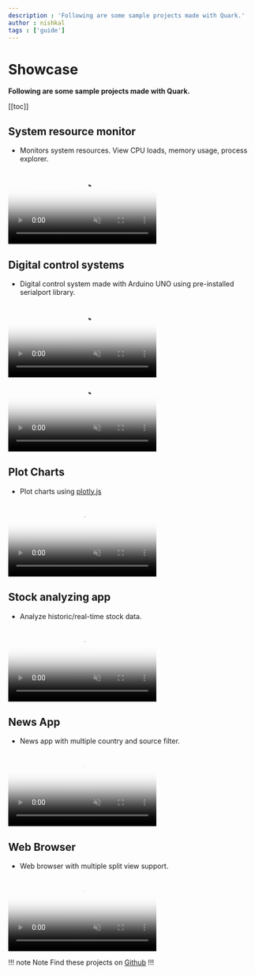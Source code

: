 ```yaml
---
description : 'Following are some sample projects made with Quark.'
author : nishkal
tags : ['guide']
---
```


# Showcase

__Following are some sample projects made with Quark.__

[[toc]]

## System resource monitor
* Monitors system resources. View CPU loads, memory usage, process explorer.

<video muted autoplay loop style="max-width:100%; height:auto" name="media" poster="~@public/c-assets/guide/showcase/system-monitor.png">
  <source src="~@public/c-assets/guide/showcase/system-monitor.mp4" type="video/mp4">
  Your browser does not support the video tag.
</video> 

## Digital control systems
* Digital control system made with Arduino UNO using pre-installed serialport library.

<video muted autoplay loop style="max-width:100%; height:auto" name="media" poster="~@public/c-assets/guide/showcase/control-system-1.png">
  <source src="~@public/c-assets/guide/showcase/control-system-1.mp4" type="video/mp4">
  Your browser does not support the video tag.
</video> 

<video muted autoplay loop style="max-width:100%; height:auto" name="media" poster="~@public/c-assets/guide/showcase/control-system-2.png">
  <source src="~@public/c-assets/guide/showcase/control-system-2.mp4" type="video/mp4">
  Your browser does not support the video tag.
</video> 

## Plot Charts
* Plot charts using [plotly.js](https://plot.ly/javascript/)

<video muted autoplay loop style="max-width:100%; height:auto" name="media" poster="~@public/c-assets/guide/showcase/scientific-charts.png">
  <source src="~@public/c-assets/guide/showcase/scientific-charts.mp4" type="video/mp4">
  Your browser does not support the video tag.
</video> 

## Stock analyzing app
* Analyze historic/real-time stock data.

<video muted autoplay loop style="max-width:100%; height:auto" name="media" poster="~@public/c-assets/guide/showcase/stock.png">
  <source src="~@public/c-assets/guide/showcase/stock.mp4" type="video/mp4">
  Your browser does not support the video tag.
</video> 

## News App
* News app with multiple country and source filter.

<video muted autoplay loop style="max-width:100%; height:auto" name="media" poster="~@public/c-assets/guide/showcase/news-app.png">
  <source src="~@public/c-assets/guide/showcase/news-app.mp4" type="video/mp4">
  Your browser does not support the video tag.
</video> 

## Web Browser
* Web browser with multiple split view support.

<video muted autoplay loop style="max-width:100%; height:auto" name="media" poster="~@public/c-assets/guide/showcase/web-browser.png">
  <source src="~@public/c-assets/guide/showcase/web-browser.mp4" type="video/mp4">
  Your browser does not support the video tag.
</video> 

!!! note Note
Find these projects on [Github](https://github.com/Nishkalkashyap/quark-projects)
!!!